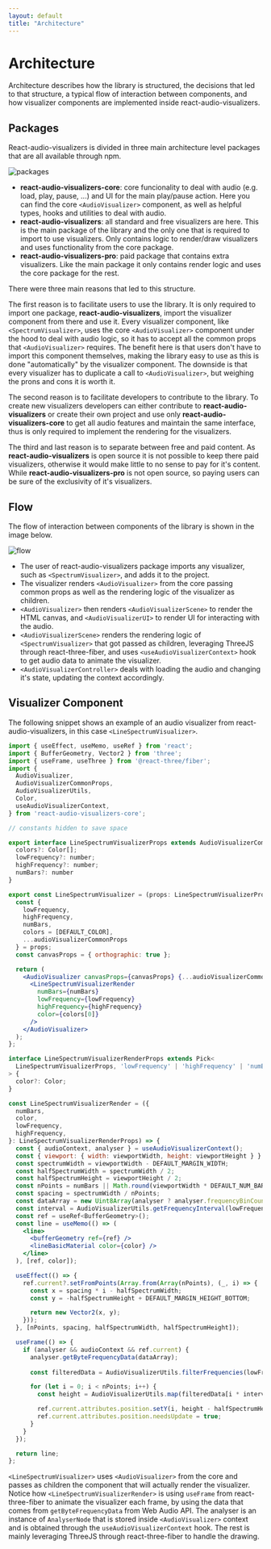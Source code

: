 ```yaml
---
layout: default
title: "Architecture"
---
```


# Architecture

Architecture describes how the library is structured, the decisions that led to that structure, a typical flow of interaction between components, and how visualizer components are implemented inside react-audio-visualizers.

## Packages 

React-audio-visualizers is divided in three main architecture level packages that are all available through npm.

![packages](./img/packages.jpg)

- **react-audio-visualizers-core**: core funcionality to deal with audio (e.g. load, play, pause, ...) and UI for the main play/pause action. Here you can find the core <code>&lt;AudioVisualizer&gt;</code> component, as well as helpful types, hooks and utilities to deal with audio.
- **react-audio-visualizers**: all standard and free visualizers are here. This is the main package of the library and the only one that is required to import to use visualizers. Only contains logic to render/draw visualizers and uses functionality from the core package.
- **react-audio-visualizers-pro**: paid package that contains extra visualizers. Like the main package it only contains render logic and uses the core package for the rest.

There were three main reasons that led to this structure. 

The first reason is to facilitate users to use the library. It is only required to import one package, **react-audio-visualizers**, import the visualizer component from there and use it. Every visualizer component, like <code>&lt;SpectrumVisualizer&gt;</code>, uses the core <code>&lt;AudioVisualizer&gt;</code> component under the hood to deal with audio logic, so it has to accept all the common props that <code>&lt;AudioVisualizer&gt;</code> requires. The benefit here is that users don't have to import this component themselves, making the library easy to use as this is done "automatically" by the visualizer component. The downside is that every visualizer has to duplicate a call to <code>&lt;AudioVisualizer&gt;</code>, but weighing the prons and cons it is worth it.

The second reason is to facilitate developers to contribute to the library. To create new visualizers developers can either contribute to **react-audio-visualizers** or create their own project and use only **react-audio-visualizers-core** to get all audio features and maintain the same interface, thus is only required to implement the rendering for the visualizers.

The third and last reason is to separate between free and paid content. As **react-audio-visualizers** is open source it is not possible to keep there paid visualizers, otherwise it would make little to no sense to pay for it's content. While **react-audio-visualizers-pro** is not open source, so paying users can be sure of the exclusivity of it's visualizers. 

## Flow

The flow of interaction between components of the library is shown in the image below.

![flow](./img/flow.jpg)

- The user of react-audio-visualizers package imports any visualizer, such as <code>&lt;SpectrumVisualizer&gt;</code>, and adds it to the project.
- The visualizer renders <code>&lt;AudioVisualizer&gt;</code> from the core passing common props as well as the rendering logic of the visualizer as children.
- <code>&lt;AudioVisualizer&gt;</code> then renders <code>&lt;AudioVisualizerScene&gt;</code> to render the HTML canvas, and <code>&lt;AudioVisualizerUI&gt;</code> to render UI for interacting with the audio.
- <code>&lt;AudioVisualizerScene&gt;</code> renders the rendering logic of <code>&lt;SpectrumVisualizer&gt;</code> that got passed as children, leveraging ThreeJS through react-three-fiber, and uses <code>&lt;useAudioVisualizerContext&gt;</code> hook to get audio data to animate the visualizer.
- <code>&lt;AudioVisualizerController&gt;</code> deals with loading the audio and changing it's state, updating the context accordingly.

## Visualizer Component

The following snippet shows an example of an audio visualizer from react-audio-visualizers, in this case <code>&lt;LineSpectrumVisualizer&gt;</code>.

```jsx
import { useEffect, useMemo, useRef } from 'react';
import { BufferGeometry, Vector2 } from 'three';
import { useFrame, useThree } from '@react-three/fiber';
import {
  AudioVisualizer,
  AudioVisualizerCommonProps,
  AudioVisualizerUtils,
  Color,
  useAudioVisualizerContext,
} from 'react-audio-visualizers-core';

// constants hidden to save space

export interface LineSpectrumVisualizerProps extends AudioVisualizerCommonProps {
  colors?: Color[];
  lowFrequency?: number;
  highFrequency?: number;
  numBars?: number
}

export const LineSpectrumVisualizer = (props: LineSpectrumVisualizerProps) => {
  const {
    lowFrequency,
    highFrequency,
    numBars,
    colors = [DEFAULT_COLOR],
    ...audioVisualizerCommonProps
  } = props;
  const canvasProps = { orthographic: true };

  return (
    <AudioVisualizer canvasProps={canvasProps} {...audioVisualizerCommonProps}>
      <LineSpectrumVisualizerRender
        numBars={numBars}
        lowFrequency={lowFrequency}
        highFrequency={highFrequency}
        color={colors[0]}
      />
    </AudioVisualizer>
  );
};

interface LineSpectrumVisualizerRenderProps extends Pick<
  LineSpectrumVisualizerProps, 'lowFrequency' | 'highFrequency' | 'numBars'
> {
  color?: Color;
}

const LineSpectrumVisualizerRender = ({
  numBars,
  color,
  lowFrequency,
  highFrequency,
}: LineSpectrumVisualizerRenderProps) => {
  const { audioContext, analyser } = useAudioVisualizerContext();
  const { viewport: { width: viewportWidth, height: viewportHeight } } = useThree();
  const spectrumWidth = viewportWidth - DEFAULT_MARGIN_WIDTH;
  const halfSpectrumWidth = spectrumWidth / 2;
  const halfSpectrumHeight = viewportHeight / 2;
  const nPoints = numBars || Math.round(viewportWidth * DEFAULT_NUM_BARS / REFERENCE_SPECTRUM_WIDTH);
  const spacing = spectrumWidth / nPoints;
  const dataArray = new Uint8Array(analyser ? analyser.frequencyBinCount : 0);
  const interval = AudioVisualizerUtils.getFrequencyInterval(lowFrequency, highFrequency, nPoints, dataArray,  audioContext?.sampleRate);
  const ref = useRef<BufferGeometry>();
  const line = useMemo(() => (
    <line>
      <bufferGeometry ref={ref} />
      <lineBasicMaterial color={color} />
    </line>
  ), [ref, color]);

  useEffect(() => {
    ref.current?.setFromPoints(Array.from(Array(nPoints), (_, i) => {
      const x = spacing * i - halfSpectrumWidth;
      const y = -halfSpectrumHeight + DEFAULT_MARGIN_HEIGHT_BOTTOM;

      return new Vector2(x, y);
    }));
  }, [nPoints, spacing, halfSpectrumWidth, halfSpectrumHeight]);

  useFrame(() => {
    if (analyser && audioContext && ref.current) {
      analyser.getByteFrequencyData(dataArray);
      
      const filteredData = AudioVisualizerUtils.filterFrequencies(lowFrequency, highFrequency, dataArray, audioContext.sampleRate);

      for (let i = 0; i < nPoints; i++) {
        const height = AudioVisualizerUtils.map(filteredData[i * interval], MIN_DECIBEL, MAX_DECIBEL, MIN_BAR_HEIGHT, viewportHeight - DEFAULT_MARGIN_HEIGHT_TOP) || MIN_BAR_HEIGHT;

        ref.current.attributes.position.setY(i, height - halfSpectrumHeight);
        ref.current.attributes.position.needsUpdate = true;
      }
    }
  });

  return line;
};
```

<code>&lt;LineSpectrumVisualizer&gt;</code> uses <code>&lt;AudioVisualizer&gt;</code> from the core and passes as children the component that will actually render the visualizer.
Notice how <code>&lt;LineSpectrumVisualizerRender&gt;</code> is using <code>useFrame</code> from react-three-fiber to animate the visualizer each frame, by using the data that comes from <code>getByteFrequencyData</code> from Web Audio API. The analyser is an instance of <code>AnalyserNode</code> that is stored inside <code>&lt;AudioVisualizer&gt;</code> context and is obtained through the <code>useAudioVisualizerContext</code> hook.
The rest is mainly leveraging ThreeJS through react-three-fiber to handle the drawing.
